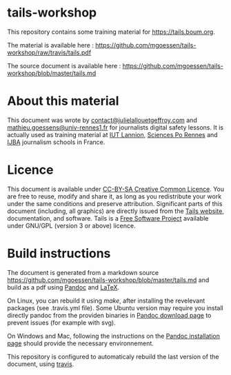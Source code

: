 # tails-workshop

This repository contains some training material for <https://tails.boum.org>.

The material is available here : <https://github.com/mgoessen/tails-workshop/raw/travis/tails.pdf>

The source document is available here : <https://github.com/mgoessen/tails-workshop/blob/master/tails.md>

# About this material

This document was wrote by <contact@julielallouetgeffroy.com> and <mathieu.goessens@univ-rennes1.fr> for journalists digital safety lessons.
It is actually used as training material at [IUT Lannion](http://www.iut-lannion.fr/english), [Sciences Po Rennes](http://www.sciencespo-rennes.fr/en/about-the-institute.html) and [IJBA](http://http://www.ijba.u-bordeaux-montaigne.fr/) journalism schools in France.

# Licence

This document is available under [CC-BY-SA Creative Common Licence](https://creativecommons.org/licenses/by-sa/2.0/). You are free to reuse, modify and share it, as long as you redistribute your work under the same conditions and preserve attribution. Significant parts of this document (including, all graphics) are directly issued from the [Tails website](https://tails.boum.org), documentation, and software. Tails is a [Free Software Project](https://tails.boum.org/doc/about/license/) available under GNU/GPL (version 3 or above) licence.

# Build instructions

The document is generated from a markdown source <https://github.com/mgoessen/tails-workshop/blob/master/tails.md> and build as a pdf using [Pandoc](https://pandoc.org) and [LaTeX](https://wikipedia.org/wiki/LaTeX).

On Linux, you can rebuild it using *make*, after installing the revelevant packages (see .travis.yml file). Some Ubuntu version may require you install directly pandoc from the providen binaries in [Pandoc download page](https://github.com/jgm/pandoc/releases/latest) to prevent issues (for example with svg).

On Windows and Mac, following the instructions on the [Pandoc installation page](https://pandoc.org/installing.html) should provide the necessary environnement.

This repository is configured to automaticaly rebuild the last version of the document, using [travis](https://travis-ci.org).
